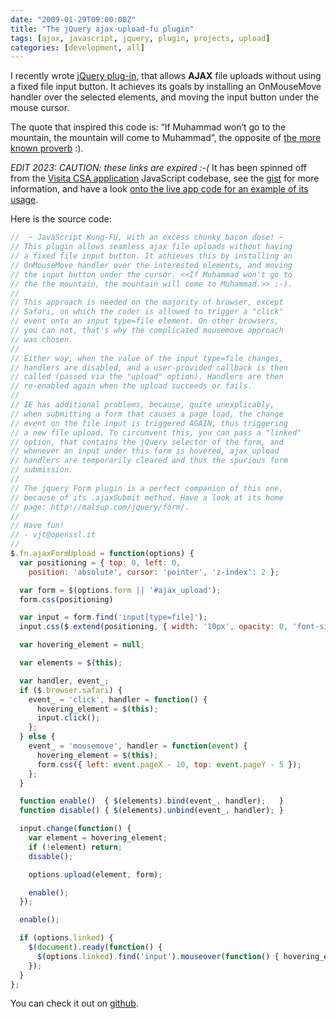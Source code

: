```yaml
---
date: "2009-01-29T09:00:00Z"
title: "The jQuery ajax-upload-fu plugin"
tags: [ajax, javascript, jquery, plugin, projects, upload]
categories: [development, all]
---
```


I recently wrote [jQuery plug-in](http://gist.github.com/54441), that allows
**AJAX** file uploads without using a fixed file input button. It achieves its
goals by installing an OnMouseMove handler over the selected elements, and
moving the input button under the mouse cursor.

The quote that inspired this code is: “If Muhammad won’t go to the mountain,
the mountain will come to Muhammad”, the opposite of [the more known
proverb](http://en.wikipedia.org/wiki/If_the_mountain_won't_come_to_Muhammad)
:).

*EDIT 2023: CAUTION: these links are expired :-(*
It has been spinned off from the [Visita CSA
application](http://www.visitacsa.it/) JavaScript codebase, see the
[gist](http://gist.github.com/54441) for more information, and have a look
[onto the live app code for an example of its
usage](http://www.visitacsa.it/javascripts/business-registration.js).

Here is the source code:

```javascript
//  ~ JavaScript Kung-FU, with an excess chunky bacon dose! ~
// This plugin allows seamless ajax file uploads without having
// a fixed file input button. It achieves this by installing an
// OnMouseMove handler over the interested elements, and moving
// the input button under the cursor. <<If Muhammad won't go to
// the the mountain, the mountain will come to Muhammad.>> :-).
//
// This approach is needed on the majority of browser, except
// Safari, on which the coder is allowed to trigger a "click" 
// event onto an input type=file element. On other browsers,
// you can not, that's why the complicated mousemove approach
// was chosen.
//
// Either way, when the value of the input type=file changes,
// handlers are disabled, and a user-provided callback is then
// called (passed via the "upload" option). Handlers are then
// re-enabled again when the upload succeeds or fails.
//
// IE has additional problems, because, quite unexplicably,
// when submitting a form that causes a page load, the change
// event on the file input is triggered AGAIN, thus triggering
// a new file upload. To circumvent this, you can pass a "linked" 
// option, that contains the jQuery selector of the form, and
// whenever an input under this form is hovered, ajax upload
// handlers are temporarily cleared and thus the spurious form
// submission.
//
// The jquery Form plugin is a perfect companion of this one,
// because of its .ajaxSubmit method. Have a look at its home
// page: http://malsup.com/jquery/form/.
// 
// Have fun!
// - vjt@openssl.it
//
$.fn.ajaxFormUpload = function(options) {
  var positioning = { top: 0, left: 0,
    position: 'absolute', cursor: 'pointer', 'z-index': 2 };

  var form = $(options.form || '#ajax_upload');
  form.css(positioning)

  var input = form.find('input[type=file]');
  input.css($.extend(positioning, { width: '10px', opacity: 0, 'font-size':'0px' }));

  var hovering_element = null;

  var elements = $(this);

  var handler, event_;
  if ($.browser.safari) {
    event_ = 'click', handler = function() {
      hovering_element = $(this);
      input.click();
    };
  } else {
    event_ = 'mousemove', handler = function(event) {
      hovering_element = $(this);
      form.css({ left: event.pageX - 10, top: event.pageY - 5 });
    };
  }

  function enable()  { $(elements).bind(event_, handler);   }
  function disable() { $(elements).unbind(event_, handler); }

  input.change(function() {
    var element = hovering_element;
    if (!element) return;
    disable();

    options.upload(element, form);

    enable();
  });

  enable();

  if (options.linked) {
    $(document).ready(function() {
      $(options.linked).find('input').mouseover(function() { hovering_element = null; });
    });
  }
};
```

You can check it out on [github](http://gist.github.com/54441).
